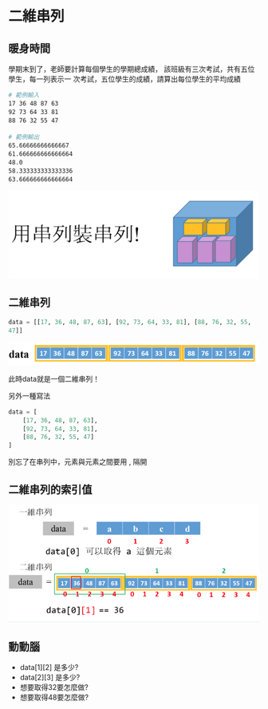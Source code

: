 # 二維串列

## 暖身時間

學期末到了，老師要計算每個學生的學期總成績， 該班級有三次考試，共有五位學生，每一列表示一 次考試，五位學生的成績，請算出每位學生的平均成績

```bash
# 範例輸入
17 36 48 87 63
92 73 64 33 81
88 76 32 55 47

# 範例輸出
65.66666666666667
61.666666666666664
48.0
58.333333333333336
63.666666666666664
```

![](../../.gitbook/assets/image%20%2866%29.png)

## 二維串列

```python
data = [[17, 36, 48, 87, 63], [92, 73, 64, 33, 81], [88, 76, 32, 55,
47]]
```

![](../../.gitbook/assets/image%20%2884%29.png)

此時data就是一個二維串列！

另外一種寫法

```python
data = [
    [17, 36, 48, 87, 63],
    [92, 73, 64, 33, 81],
    [88, 76, 32, 55, 47]
]    
```

別忘了在串列中，元素與元素之間要用 , 隔開

## 二維串列的索引值

![](../../.gitbook/assets/image%20%2898%29.png)

## 動動腦

* data\[1\]\[2\] 是多少?
* data\[2\]\[3\] 是多少?
* 想要取得32要怎麼做?
* 想要取得48要怎麼做?





